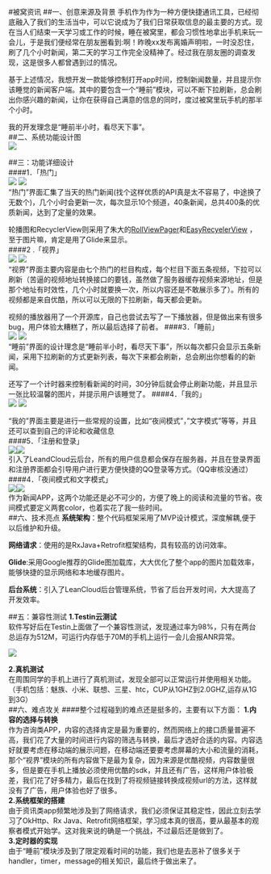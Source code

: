 #被窝资讯
##一、创意来源及背景
手机作为作为一种方便快捷通讯工具，已经彻底融入了我们的生活当中，可以它说成为了我们日常获取信息的最主要的方式。现在当人们结束一天学习或工作的时候，睡在被窝里，都会习惯性地拿出手机来玩一会儿，于是我们便经常在朋友圈看到:啊！昨晚xx发布离婚声明啦，一时没忍住，刷了几个小时新闻，第二天的学习工作完全没精神了。经过我在朋友圈的调查发现，这是很多人都曾遇到过的情况。  

基于上述情况，我想开发一款能够控制打开app时间，控制新闻数量，并且提示你该睡觉的新闻客户端。其中的要包含一个“睡前”模块，可以不断下拉刷新，总会刷出你感兴趣的新闻，让你在获得自己满意的信息的同时，度过被窝里玩手机的那半个小时。  

我的开发理念是“睡前半小时，看尽天下事”。  
##二、系统功能设计图    
![](http://cfqxv.img48.wal8.com/img48/556291_20160902232720/147283136463.png)
  
##三：功能详细设计  
####1．「热门」  
![](http://cfqxv.img48.wal8.com/img48/556291_20160902232720/147283136568.jpg)
![](http://cfqxv.img48.wal8.com/img48/556291_20160902232720/14728313667.jpg)    
“热门”界面汇集了当天的热门新闻(找个这样优质的API真是太不容易了，中途换了无数个)，几个小时会更新一次，每次显示10个频道，40条新闻，总共400条的优质新闻，达到了定量的效果。  

轮播图和RecyclerView则采用了朱大的[RollViewPager](https://github.com/Jude95/RollViewPager)和[EasyRecyelerView](https://github.com/Jude95/EasyRecyclerView) ，至于图片嘛，肯定是用了Glide来显示。  
####2 .「视界」  
![](http://cfqxv.img48.wal8.com/img48/556291_20160902232720/1472831368.jpg)
![](http://cfqxv.img48.wal8.com/img48/556291_20160902232720/14728313698.jpg)  
“视界”界面主要内容是由七个热门的栏目构成，每个栏目下面五条视频，下拉可以刷新（苦逼的视频地址转换接口的要钱，虽然做了服务器缓存视频来源地址，但是那个地址有时效性，几个小时就要换一次，所以内容还是不敢展示多了）。所有的视频都是来自优酷，所以可以无限的下拉刷新，每天都会更新。  

视频的播放器用了一个开源库，自己也尝试去写了一下播放器，但是做出来有很多bug，用户体验太糟糕了，所以最后选择了前者。
####3．「睡前」  
![](http://cfqxv.img48.wal8.com/img48/556291_20160902232720/147283137096.jpg)  ![](http://cfqxv.img48.wal8.com/img48/556291_20160902232720/147283137184.jpg)   
“睡前”界面的设计理念是“睡前半小时，看尽天下事”，所以每次都只会显示五条新闻，采用下拉刷新的方式更新列表，每次下来都会刷新，总会刷出你想看的的新闻。  

还写了一个计时器来控制看新闻的时间，30分钟后就会停止刷新功能，并且显示一张比较温馨的图片，并提示用户该睡觉了。
####4．「我的」  
![](http://cfqxv.img48.wal8.com/img48/556291_20160902232720/14728313731.jpg)  ![](http://cfqxv.img48.wal8.com/img48/556291_20160902232720/147283137401.jpg)   

“我的”界面主要是进行一些常规的设置，比如“夜间模式”，”文字模式”等等，并且还可以查到自己的评论和收藏信息  
####5．「注册和登录」  
![](http://cfqxv.img48.wal8.com/img48/556291_20160902232720/147283137482.jpg)![](http://cfqxv.img48.wal8.com/img48/556291_20160902232720/14728313759.jpg)  
 引入了LeandCloud云后台，所有的用户信息都会保存在服务器，并且在登录界面和注册界面都会引导用户进行更方便快捷的QQ登录等方式。（QQ审核没通过）  
####4．「夜间模式和文字模式」  
![](http://cfqxv.img48.wal8.com/img48/556291_20160902232720/147283137795.jpg)![](http://cfqxv.img48.wal8.com/img48/556291_20160902232720/147283137926.jpg)  
  作为新闻APP，这两个功能还是必不可少的，方便了晚上的阅读和流量的节省。夜间模式要定义两套color，也着实花了我一些时间。  
##六、技术亮点
**系统架构**：整个代码框架采用了MVP设计模式，深度解耦,便于以后维护和升级。  

**网络请求**：使用的是RxJava+Retrofit框架结构，具有较高的访问效率。  

**Glide**:采用Google推荐的Glide图加载库，大大优化了整个app的图片加载效率，能够快捷的显示网络和本地缓存图片。  

**后台系统**：引入了LeanCloud后台管理系统，节省了后台开发时间，大大提高了开发效率。
  
##五：兼容性测试
**1.Testin云测试**  
软件写好后在Testin上面做了一个兼容性测试，发现通过率为98%，只有在两台总运存为512M，可运行内存低于70M的手机上运行一会儿会报ANR异常。  

![](http://cfqxv.img48.wal8.com/img48/556291_20160902232720/147283237406.png)    

**2.真机测试**  
在周围同学的手机上进行了真机测试，发现全部可以正常运行并使用相关功能。（手机包括：魅族、小米、联想、三星、htc，CUP从1GHZ到2.0GHZ,运存从1G到3G）  
##六、难点攻关
####整个过程碰到的难点还是挺多的，主要有以下方面：
**1.内容的选择与转换**  
作为咨询类APP，内容的选择肯定是最为重要的，然而网络上的接口质量普遍不高，我们花了大量的时间进行内容的筛选与转换，最后才选好合适的内容。内容选好就要考虑在移动端的展示问题，在移动端还要要考虑屏幕的大小和流量的消耗，那个“视界”模块的所有内容做下是最为复杂，因为来源是优酷视频，内容数量很多，但是要在手机上播放必须使用优酷的sdk，并且还有广告，这样用户体验极差，我们花了好多精力，最后在找到了将视频链接转换成视频url的方法，这样就没有了广告，用户体验也好了很多。  
**2.系统框架的搭建**  
 由于资讯类app频繁地涉及到了网络请求，我们必须保证其稳定性，因此立刻去学习了OkHttp、Rx	Java、Retrofit网络框架，学习成本真的很高，要从最基本的观察者模式开始学。这对我来说的确是一个挑战，不过最后还是做到了。  
**3.定时器的实现**  
由于“睡前”模块涉及到了限定观看时间的功能，我们也是去恶补了很多关于handler，timer，message的相关知识，最后终于做出来了。

